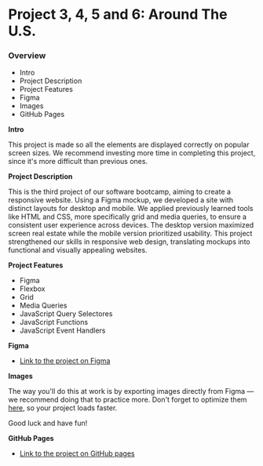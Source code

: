 # Project 3, 4, 5 and 6: Around The U.S.

### Overview

- Intro
- Project Description
- Project Features
- Figma
- Images
- GitHub Pages

**Intro**

This project is made so all the elements are displayed correctly on popular screen sizes. We recommend investing more time in completing this project, since it's more difficult than previous ones.

**Project Description**

This is the third project of our software bootcamp, aiming to create a responsive website. Using a Figma mockup, we developed a site with distinct layouts for desktop and mobile. We applied previously learned tools like HTML and CSS, more specifically grid and media queries, to ensure a consistent user experience across devices. The desktop version maximized screen real estate while the mobile version prioritized usability. This project strengthened our skills in responsive web design, translating mockups into functional and visually appealing websites.

**Project Features**

- Figma
- Flexbox
- Grid
- Media Queries
- JavaScript Query Selectores
- JavaScript Functions
- JavaScript Event Handlers

**Figma**

- [Link to the project on Figma](https://www.figma.com/file/ii4xxsJ0ghevUOcssTlHZv/Sprint-3%3A-Around-the-US?node-id=0%3A1)

**Images**

The way you'll do this at work is by exporting images directly from Figma — we recommend doing that to practice more. Don't forget to optimize them [here](https://tinypng.com/), so your project loads faster.

Good luck and have fun!

**GitHub Pages**

- [Link to the project on GitHub pages](https://pquaresma-94.github.io/se_project_aroundtheus/)
